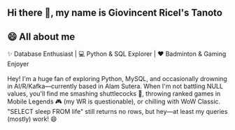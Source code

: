 ## Hi there 👋, my name is Giovincent Ricel's Tanoto


## 😄 All about me
✨ Database Enthusiast | 💻 Python & SQL Explorer | ❤️ Badminton & Gaming Enjoyer<br><br>
Hey! I'm a huge fan of exploring Python, MySQL, and occasionally drowning in AI/R/Kafka—currently based in Alam Sutera. When I'm not battling NULL values, you'll find me smashing shuttlecocks 🏸, throwing ranked games in Mobile Legends 🎮 (my WR is questionable), or chilling with WoW Classic. "SELECT sleep FROM life" still returns no rows, but hey—at least my queries (mostly) work! 😄

<!--
**giovincentricels/giovincentricels** is a ✨ _special_ ✨ repository because its `README.md` (this file) appears on your GitHub profile.

Here are some ideas to get you started:

- 🔭 I’m currently working on ...
- 🌱 I’m currently learning ...
- 👯 I’m looking to collaborate on ...
- 🤔 I’m looking for help with ...
- 💬 Ask me about ...
- 📫 How to reach me: ...
- 😄 Pronouns: ...
- ⚡ Fun fact: ...
-->
